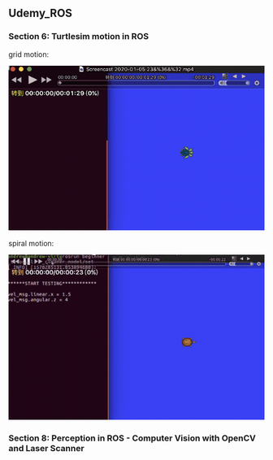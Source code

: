 ## Udemy_ROS

### Section 6: Turtlesim motion in ROS

grid motion:

![image](https://github.com/seanxu889/Udemy_ROS/blob/master/6_Motion/gridClean.gif)

spiral motion:

![image](https://github.com/seanxu889/Udemy_ROS/blob/master/6_Motion/spiralClean.gif)

### Section 8: Perception in ROS - Computer Vision with OpenCV and Laser Scanner
